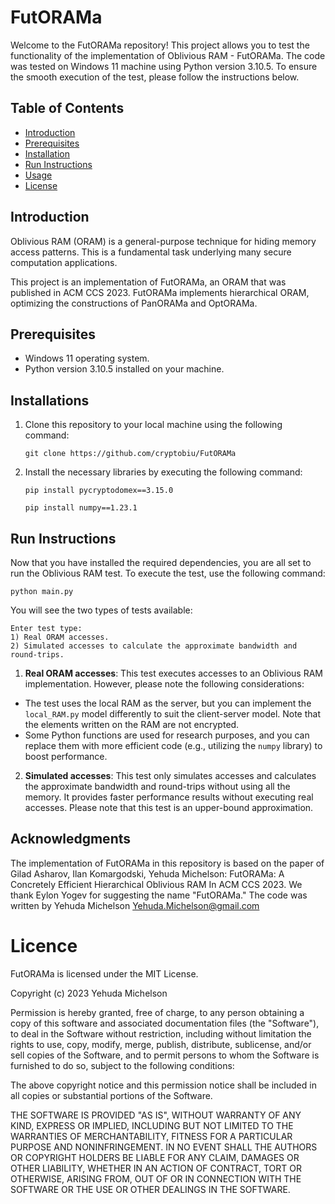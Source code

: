 # FutORAMa

Welcome to the FutORAMa repository! This project allows you to test the functionality of the implementation of Oblivious RAM - FutORAMa. The code was tested on Windows 11 machine using Python version 3.10.5. To ensure the smooth execution of the test, please follow the instructions below.

## Table of Contents
- [Introduction](#introduction)
- [Prerequisites](#prerequisites)
- [Installation](#installations)
- [Run Instructions](#run-instructions)
- [Usage](#usage)
- [License](#license)

## Introduction
Oblivious RAM (ORAM) is a general-purpose technique for hiding memory access patterns. This
is a fundamental task underlying many secure computation applications.

This project is an implementation of FutORAMa, an ORAM that was published in ACM CCS 2023. FutORAMa implements hierarchical ORAM, optimizing the constructions of PanORAMa and OptORAMa. 

## Prerequisites
- Windows 11 operating system.
- Python version 3.10.5 installed on your machine.

## Installations
1. Clone this repository to your local machine using the following command:

    `git clone https://github.com/cryptobiu/FutORAMa`

2. Install the necessary libraries by executing the following command:

    `pip install pycryptodomex==3.15.0`

    `pip install numpy==1.23.1`

## Run Instructions
Now that you have installed the required dependencies, you are all set to run the Oblivious RAM test. To execute the test, use the following command:

    python main.py

You will see the two types of tests available:

    Enter test type:
    1) Real ORAM accesses.
    2) Simulated accesses to calculate the approximate bandwidth and round-trips.


1. **Real ORAM accesses**: This test executes accesses to an Oblivious RAM implementation. However, please note the following considerations:
- The test uses the local RAM as the server, but you can implement the `local_RAM.py` model differently to suit the client-server model.
Note that the elements written on the RAM are not encrypted.
- Some Python functions are used for research purposes, and you can replace them with more efficient code (e.g., utilizing the `numpy` library) to boost performance.

2. **Simulated accesses**: This test only simulates accesses and calculates the approximate bandwidth and round-trips without using all the memory. It provides faster performance results without executing real accesses. Please note that this test is an upper-bound approximation.

## Acknowledgments
The implementation of FutORAMa in this repository is based on the paper of 
Gilad Asharov, Ilan Komargodski, Yehuda Michelson:
FutORAMa: A Concretely Efficient Hierarchical Oblivious RAM
In ACM CCS 2023.
We thank Eylon Yogev for suggesting the name "FutORAMa."
The code was written by Yehuda Michelson <Yehuda.Michelson@gmail.com>


# Licence

FutORAMa is licensed under the MIT License.

Copyright (c) 2023 Yehuda Michelson

Permission is hereby granted, free of charge, to any person obtaining a copy of this software and associated documentation files (the "Software"), to deal in the Software without restriction, including without limitation the rights to use, copy, modify, merge, publish, distribute, sublicense, and/or sell copies of the Software, and to permit persons to whom the Software is furnished to do so, subject to the following conditions:

The above copyright notice and this permission notice shall be included in all copies or substantial portions of the Software.

THE SOFTWARE IS PROVIDED "AS IS", WITHOUT WARRANTY OF ANY KIND, EXPRESS OR IMPLIED, INCLUDING BUT NOT LIMITED TO THE WARRANTIES OF MERCHANTABILITY, FITNESS FOR A PARTICULAR PURPOSE AND NONINFRINGEMENT. IN NO EVENT SHALL THE AUTHORS OR COPYRIGHT HOLDERS BE LIABLE FOR ANY CLAIM, DAMAGES OR OTHER LIABILITY, WHETHER IN AN ACTION OF CONTRACT, TORT OR OTHERWISE, ARISING FROM, OUT OF OR IN CONNECTION WITH THE SOFTWARE OR THE USE OR OTHER DEALINGS IN THE SOFTWARE.